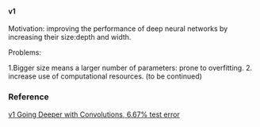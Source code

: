 #### v1
Motivation: improving the performance of deep neural networks by increasing their size:depth and width.

Problems:

1.Bigger size means a larger number of parameters: prone to overfitting.
2. increase use of computational resources.
(to be continued)
### Reference
[v1 Going Deeper with Convolutions, 6.67% test error](http://arxiv.org/abs/1409.4842)

